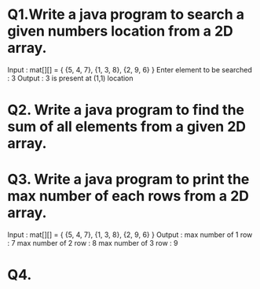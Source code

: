 # Q1.Write a java program to search a given numbers location from a 2D array.

Input : mat[][] = { {5, 4, 7},
                    {1, 3, 8},
                    {2, 9, 6} }
 Enter element to be searched : 3
 Output : 3 is present at (1,1) location

 # Q2. Write a java program to find the sum of all elements  from a given 2D array.

# Q3.  Write a java program to print the max number of each rows from a 2D array.
Input : mat[][] = { {5, 4, 7},
                    {1, 3, 8},
                    {2, 9, 6} }
 Output : max number of 1 row : 7
         max number of 2 row : 8 
         max number of 3 row : 9

# Q4. 